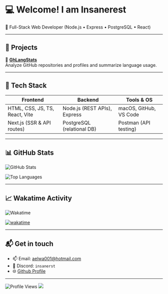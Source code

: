 # 💻 Welcome! I am Insanerest

🚀 Full-Stack Web Developer (Node.js • Express • PostgreSQL • React)


---

## 🔧 Projects

🧠 **[GhLangStats](https://github.com/insanerest/ghlangstats)**  
Analyze GitHub repositories and profiles and summarize language usage.

---

## 🧰 Tech Stack

| Frontend                          | Backend                        | Tools & OS                    |
|----------------------------------|--------------------------------|-------------------------------|
| HTML, CSS, JS, TS, React, Vite   | Node.js (REST APIs), Express   | macOS, GitHub, VS Code        |
| Next.js (SSR & API routes)       | PostgreSQL (relational DB)     | Postman (API testing)         |
---


## 📊 GitHub Stats

![GitHub Stats](https://github-readme-stats.vercel.app/api?username=insanerest&show_icons=true&theme=tokyonight&random=183)

![Top Languages](https://github-readme-stats.vercel.app/api/top-langs/?username=insanerest&layout=compact&theme=radical)

---

## 📈 Wakatime Activity

![Wakatime](https://github-readme-stats.vercel.app/api/wakatime?username=insanerest&layout=compact)

[![wakatime](https://wakatime.com/badge/user/6d0c0e21-5c17-43c9-8782-5a9b4529ac0b.svg)](https://wakatime.com/@6d0c0e21-5c17-43c9-8782-5a9b4529ac0b)

---


## 📬 Get in touch
- 📫 Email: [aelwa001@hotmail.com](mailto:aelwa001@hotmail.com)
- 💬 Discord: `insanerst`
- 🌐 [Github Profile](https://github.com/insanerest)

---

![Profile Views](https://komarev.com/ghpvc/?username=insanerest&style=flat-square&color=orange)
![](https://hit.yhype.me/github/profile?account_id=157520929)
